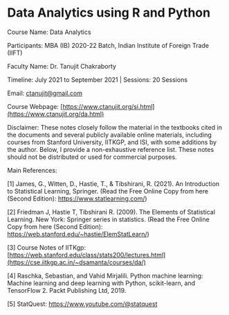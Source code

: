 # Data Analytics using R and Python

Course Name: Data Analytics

Participants: MBA (IB) 2020-22 Batch, Indian Institute of Foreign Trade (IIFT)

Faculty Name: Dr. Tanujit Chakraborty 

Timeline: July 2021 to September 2021   |  Sessions: 20 Sessions 

Email: ctanujit@gmail.com

Course Webpage: [https://www.ctanujit.org/si.html](https://www.ctanujit.org/da.html)

Disclaimer: These notes closely follow the material in the textbooks cited in the documents and several publicly available online materials, including courses from Stanford University, IITKGP, and ISI, with some additions by the author. Below, I provide a non-exhaustive reference list. These notes should not be distributed or used for commercial purposes.

Main References:

[1] James, G., Witten, D., Hastie, T., & Tibshirani, R. (2021). An Introduction to Statistical Learning, Springer. (Read the Free Online Copy from here (Second Edition): https://www.statlearning.com/)

[2] Friedman J, Hastie T, Tibshirani R. (2009). The Elements of Statistical Learning. New York: Springer series in statistics. (Read the Free Online Copy from here (Second Edition): https://web.stanford.edu/~hastie/ElemStatLearn/)

[3] Course Notes of IITKgp: [https://web.stanford.edu/class/stats200/lectures.html](https://cse.iitkgp.ac.in/~dsamanta/courses/da/)

[4] Raschka, Sebastian, and Vahid Mirjalili. Python machine learning: Machine learning and deep learning with Python, scikit-learn, and TensorFlow 2. Packt Publishing Ltd, 2019.

[5] StatQuest: https://www.youtube.com/@statquest 
